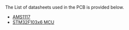 The List of datasheets used in the PCB is provided below.

- [AMS1117](https://github.com/malto101/STM32_interface_PCB/files/12330138/2001081204_Shikues-AMS1117-1-2_C475600.pdf)
- [STM32F103x6 MCU](https://github.com/malto101/STM32_interface_PCB/files/12330142/STM32F103x6_STMicroelectronics.pdf)

